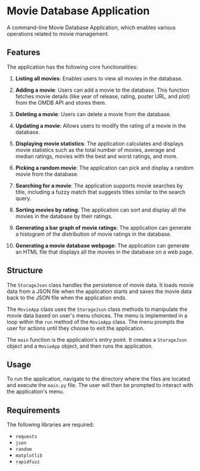 # Movie Database Application

A command-line Movie Database Application, which enables various operations related to movie management. 

## Features

The application has the following core functionalities:

1. **Listing all movies**: Enables users to view all movies in the database.

2. **Adding a movie**: Users can add a movie to the database. This function fetches movie details (like year of release, rating, poster URL, and plot) from the OMDB API and stores them.

3. **Deleting a movie**: Users can delete a movie from the database.

4. **Updating a movie**: Allows users to modify the rating of a movie in the database.

5. **Displaying movie statistics**: The application calculates and displays movie statistics such as the total number of movies, average and median ratings, movies with the best and worst ratings, and more.

6. **Picking a random movie**: The application can pick and display a random movie from the database.

7. **Searching for a movie**: The application supports movie searches by title, including a fuzzy match that suggests titles similar to the search query.

8. **Sorting movies by rating**: The application can sort and display all the movies in the database by their ratings.

9. **Generating a bar graph of movie ratings**: The application can generate a histogram of the distribution of movie ratings in the database.

10. **Generating a movie database webpage**: The application can generate an HTML file that displays all the movies in the database on a web page.

## Structure

The `StorageJson` class handles the persistence of movie data. It loads movie data from a JSON file when the application starts and saves the movie data back to the JSON file when the application ends.

The `MovieApp` class uses the `StorageJson` class methods to manipulate the movie data based on user's menu choices. The menu is implemented in a loop within the `run` method of the `MovieApp` class. The menu prompts the user for actions until they choose to exit the application.

The `main` function is the application's entry point. It creates a `StorageJson` object and a `MovieApp` object, and then runs the application.

## Usage

To run the application, navigate to the directory where the files are located and execute the `main.py` file.
The user will then be prompted to interact with the application's menu.

## Requirements

The following libraries are required:

- `requests`
- `json`
- `random`
- `matplotlib`
- `rapidfuzz`
